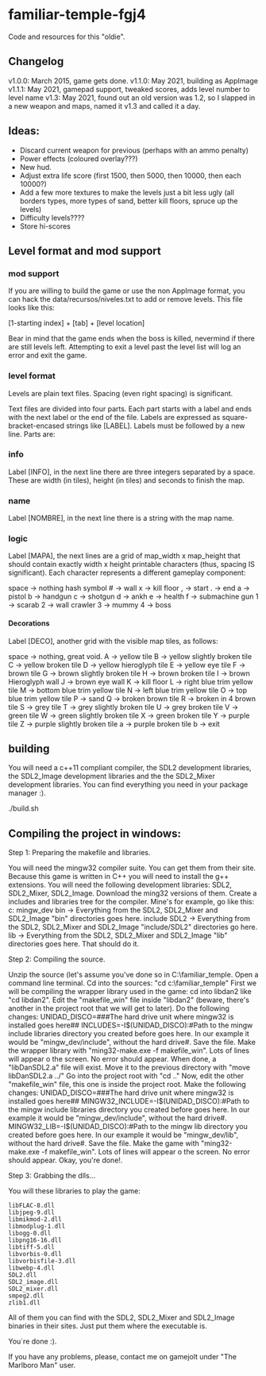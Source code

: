 # familiar-temple-fgj4

Code and resources for this "oldie".

## Changelog

v1.0.0: March 2015, game gets done.
v1.1.0: May 2021, building as AppImage
v1.1.1: May 2021, gamepad support, tweaked scores, adds level number to level name
v1.3: May 2021, found out an old version was 1.2, so I slapped in a new weapon and maps, named it v1.3 and called it a day.

## Ideas:

- Discard current weapon for previous (perhaps with an ammo penalty)
- Power effects (coloured overlay???)
- New hud.
- Adjust extra life score (first 1500, then 5000, then 10000, then each 10000?)
- Add a few more textures to make the levels just a bit less ugly (all borders types, more types of sand, better kill floors, spruce up the levels)
- Difficulty levels????
- Store hi-scores

## Level format and mod support

### mod support

If you are willing to build the game or use the non AppImage format, you can hack the data/recursos/niveles.txt to add or remove levels. This file looks like this:

[1-starting index] + [tab] + [level location]

Bear in mind that the game ends when the boss is killed, nevermind if there are still levels left. Attempting to exit a level past the level list will log an error and exit the game.

### level format

Levels are plain text files. Spacing (even right spacing) is significant.

Text files are divided into four parts. Each part starts with a label and ends with the next label or the end of the file. Labels are expressed as square-bracket-encased strings like [LABEL]. Labels must be followed by a new line. Parts are:

### info

Label [INFO], in the next line there are three integers separated by a space. These are width (in tiles), height (in tiles) and seconds to finish the map.

### name

Label [NOMBRE], in the next line there is a string with the map name.

### logic

Label [MAPA], the next lines are a grid of map_width x map_height that should contain exactly width x height printable characters (thus, spacing IS significant). Each character represents a different gameplay component:

space -> nothing
hash symbol # -> wall
x -> kill floor
, -> start
. -> end
a -> pistol
b -> handgun
c -> shotgun
d -> ankh
e -> health
f -> submachine gun
1 -> scarab
2 -> wall crawler
3 -> mummy
4 -> boss

#### Decorations

Label [DECO], another grid with the visible map tiles, as follows:

space -> nothing, great void.
A -> yellow tile
B -> yellow slightly broken tile
C -> yellow broken tile
D -> yellow hieroglyph tile
E -> yellow eye tile
F -> brown tile
G -> brown slightly broken tile
H -> brown broken tile
I -> brown Hieroglyph wall
J -> brown eye wall
K -> kill floor
L -> right blue trim yellow tile
M -> bottom blue trim yellow tile
N -> left blue trim yellow tile
O -> top blue trim yellow tile
P -> sand
Q -> broken brown tile
R -> broken in 4 brown tile
S -> grey tile
T -> grey slightly broken tile
U -> grey broken tile
V -> green tile
W -> green slightly broken tile
X -> green broken tile
Y -> purple tile
Z -> purple slightly broken tile
a -> purple broken tile
b -> exit

## building

You will need a c++11 compliant compiler, the SDL2 development libraries, the SDL2_Image development libraries and the the SDL2_Mixer development libraries. You can find everything you need in your package manager :).

./build.sh

## Compiling the project in windows:

Step 1: Preparing the makefile and libraries.

You will need the mingw32 compiler suite. You can get them from their site. Because this game is written in C++ you will need to install the g++ extensions.
You will need the following development libraries: SDL2, SDL2_Mixer, SDL2_Image. Download the ming32 versions of them.
Create a includes and libraries tree for the compiler. Mine's for example, go like this:
c:
	mingw_dev
		bin	-> Everything from the SDL2, SDL2_Mixer and SDL2_Image "bin" directories goes here.
		include
			SDL2 -> Everything from the SDL2, SDL2_Mixer and SDL2_Image "include/SDL2" directories go here.
		lib	-> Everything from the SDL2, SDL2_Mixer and SDL2_Image "lib" directories goes here.
That should do it.

Step 2: Compiling the source.

Unzip the source (let's assume you've done so in C:\familiar_temple.
Open a command line terminal. Cd into the sources: "cd c:\familiar_temple"
First we will be compiling the wrapper library used in the game: cd into libdan2 like "cd libdan2".
Edit the "makefile_win" file inside "libdan2" (beware, there's another in the project root that we will get to later).
Do the following changes:
	UNIDAD_DISCO=###The hard drive unit where mingw32 is installed goes here##
	INCLUDES=-I$(UNIDAD_DISCO):#Path to the mingw include libraries directory you created before goes here. In our example it would be "mingw_dev/include", without the hard drive#.
Save the file.
Make the wrapper library with "ming32-make.exe -f makefile_win". Lots of lines will appear o the screen. No error should appear.
When done, a "libDanSDL2.a" file will exist. Move it to the previous directory with "move libDanSDL2.a ../"
Go into the project root with "cd .."
Now, edit the other "makefile_win" file, this one is inside the project root.
Make the following changes:
	UNIDAD_DISCO=###The hard drive unit where mingw32 is installed goes here##
	MINGW32_INCLUDE=-I$(UNIDAD_DISCO):#Path to the mingw include libraries directory you created before goes here. In our example it would be "mingw_dev/include", without the hard drive#.
	MINGW32_LIB=-I$(UNIDAD_DISCO):#Path to the mingw lib directory you created before goes here. In our example it would be "mingw_dev/lib", without the hard drive#.
Save the file.
Make the game with "ming32-make.exe -f makefile_win". Lots of lines will appear o the screen. No error should appear.
Okay, you're done!.

Step 3: Grabbing the dlls...

You will these libraries to play the game:

	libFLAC-8.dll
	libjpeg-9.dll
	libmikmod-2.dll
	libmodplug-1.dll
	libogg-0.dll
	libpng16-16.dll
	libtiff-5.dll
	libvorbis-0.dll
	libvorbisfile-3.dll
	libwebp-4.dll
	SDL2.dll
	SDL2_image.dll
	SDL2_mixer.dll
	smpeg2.dll
	zlib1.dll

All of them you can find with the SDL2, SDL2_Mixer and SDL2_Image binaries in their sites. Just put them where the executable is.

You´re done :).

If you have any problems, please, contact me on gamejolt under "The Marlboro Man" user.
